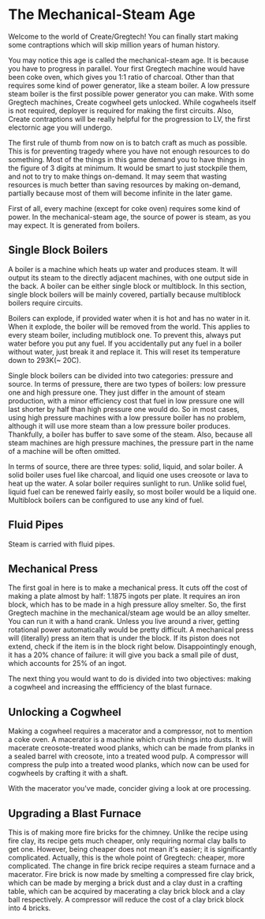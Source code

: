 # The Mechanical-Steam Age
Welcome to the world of Create/Gregtech! You can finally start making some contraptions which will skip million years of human history.

You may notice this age is called the mechanical-steam age. It is because you have to progress in parallel. Your first Gregtech machine would have been coke oven, which gives you 1:1 ratio of charcoal. Other than that requires some kind of power generator, like a steam boiler. A low pressure steam boiler is the first possible power generator you can make. With some Gregtech machines, Create cogwheel gets unlocked. While cogwheels itself is not required, deployer is required for making the first circuits. Also, Create contraptions will be really helpful for the progression to LV, the first electornic age you will undergo.

The first rule of thumb from now on is to batch craft as much as possible. This is for preventing tragedy where you have not enough resources to do something. Most of the things in this game demand you to have things in the figure of 3 digits at minimum. It would be smart to just stockpile them, and not to try to make things on-demand. It may seem that wasting resources is much better than saving resources by making on-demand, partially because most of them will become infinite in the later game.

First of all, every machine (except for coke oven) requires some kind of power. In the mechanical-steam age, the source of power is steam, as you may expect. It is generated from boilers.

## Single Block Boilers
A boiler is a machine which heats up water and produces steam. It will output its steam to the directly adjacent machines, with one output side in the back. A boiler can be either single block or multiblock. In this section, single block boilers will be mainly covered, partially because multiblock boilers require circuits.

Boilers can explode, if provided water when it is hot and has no water in it. When it explode, the boiler will be removed from the world. This applies to every steam boiler, including mutiblock one. To prevent this, always put water before you put any fuel. If you accidentally put any fuel in a boiler without water, just break it and replace it. This will reset its temperature down to 293K(~ 20C).

Single block boilers can be divided into two categories: pressure and source. In terms of pressure, there are two types of boilers: low pressure one and high pressure one. They just differ in the amount of steam production, with a minor efficiency cost that fuel in low pressure one will last shorter by half than high pressure one would do. So in most cases, using high pressure machines with a low pressure boiler has no problem, although it will use more steam than a low pressure boiler produces. Thankfully, a boiler has buffer to save some of the steam. Also, because all steam machines are high pressure machines, the pressure part in the name of a machine will be often omitted.

In terms of source, there are three types: solid, liquid, and solar boiler. A solid boiler uses fuel like charcoal, and liquid one uses creosote or lava to heat up the water. A solar boiler requires sunlight to run. Unlike solid fuel, liquid fuel can be renewed fairly easily, so most boiler would be a liquid one. Multiblock boilers can be configured to use any kind of fuel.

## Fluid Pipes
Steam is carried with fluid pipes. 

## Mechanical Press
The first goal in here is to make a mechanical press. It cuts off the cost of making a plate almost by half: 1.1875 ingots per plate. It requires an iron block, which has to be made in a high pressure alloy smelter. So, the first Gregtech machine in the mechanical/steam age would be an alloy smelter. You can run it with a hand crank. Unless you live around a river, getting rotational power automatically would be pretty difficult. A mechanical press will (literally) press an item that is under the block. If its piston does not extend, check if the item is in the block right below. Disappointingly enough, it has a 20% chance of failure: it will give you back a small pile of dust, which accounts for 25% of an ingot.

The next thing you would want to do is divided into two objectives: making a cogwheel and increasing the effficiency of the blast furnace.

## Unlocking a Cogwheel
Making a cogwheel requires a macerator and a compressor, not to mention a coke oven. A macerator is a machine which crush things into dusts. It will macerate creosote-treated wood planks, which can be made from planks in a sealed barrel with creosote, into a treated wood pulp. A compressor will compress the pulp into a treated wood planks, which now can be used for cogwheels by crafting it with a shaft.

With the macerator you've made, concider giving a look at ore processing.

## Upgrading a Blast Furnace
This is of making more fire bricks for the chimney. Unlike the recipe using fire clay, its recipe gets much cheaper, only requiring normal clay balls to get one. However, being cheaper does not mean it's easier; it is significantly complicated. Actually, this is the whole point of Gregtech: cheaper, more complicated. The change in fire brick recipe requires a steam furnace and a macerator. Fire brick is now made by smelting a compressed fire clay brick, which can be made by merging a brick dust and a clay dust in a crafting table, which can be acquired by macerating a clay brick block and a clay ball respectively. A compressor will reduce the cost of a clay brick block into 4 bricks.